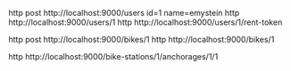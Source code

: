 http post http://localhost:9000/users id=1 name=emystein
http http://localhost:9000/users/1
http http://localhost:9000/users/1/rent-token

http post http://localhost:9000/bikes/1
http http://localhost:9000/bikes/1

http http://localhost:9000/bike-stations/1/anchorages/1/1

